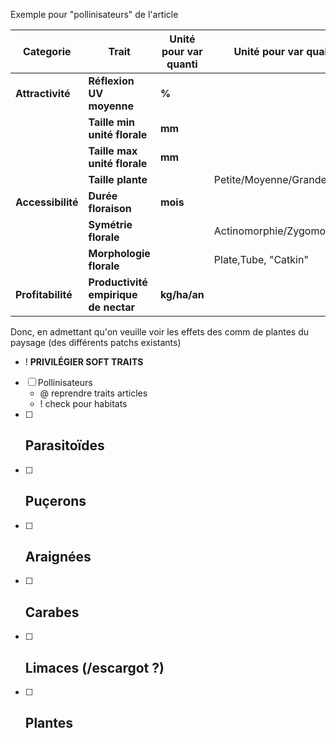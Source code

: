 
Exemple pour "pollinisateurs" de l'article

| **Categorie**     | **Trait**                            | **Unité pour var quanti** | Unité pour var quali      | % données disponibles |
| ----------------- | ------------------------------------ | ------------------------- | ------------------------- | --------------------- |
| **Attractivité**  | **Réflexion UV moyenne**             | **%**                     |                           | 67                    |
|                   | **Taille min unité florale**         | **mm**                    |                           | 100                   |
|                   | **Taille max unité florale**         | **mm**                    |                           | 100                   |
|                   | **Taille plante**                    |                           | Petite/Moyenne/Grande     | 100                   |
| **Accessibilité** | **Durée floraison**                  | **mois**                  |                           | 100                   |
|                   | **Symétrie florale**                 |                           | Actinomorphie/Zygomorphie | 93                    |
|                   | **Morphologie florale**              |                           | Plate,Tube, "Catkin"      | 98                    |
| **Profitabilité** | **Productivité empirique de nectar** | **kg/ha/an**              |                           | 70                    |

Donc, en admettant qu'on veuille voir les effets des comm de plantes du paysage (des différents patchs existants)

- ! **PRIVILÉGIER SOFT TRAITS**

- [ ] Pollinisateurs
	- @ reprendre traits articles
	- ! check pour habitats
- [ ] Parasitoïdes
	- 
- [ ] Puçerons
	- 
- [ ] Araignées 
	- 
- [ ] Carabes
	- 
- [ ] Limaces (/escargot ?)
	- 
- [ ] Plantes
	- 